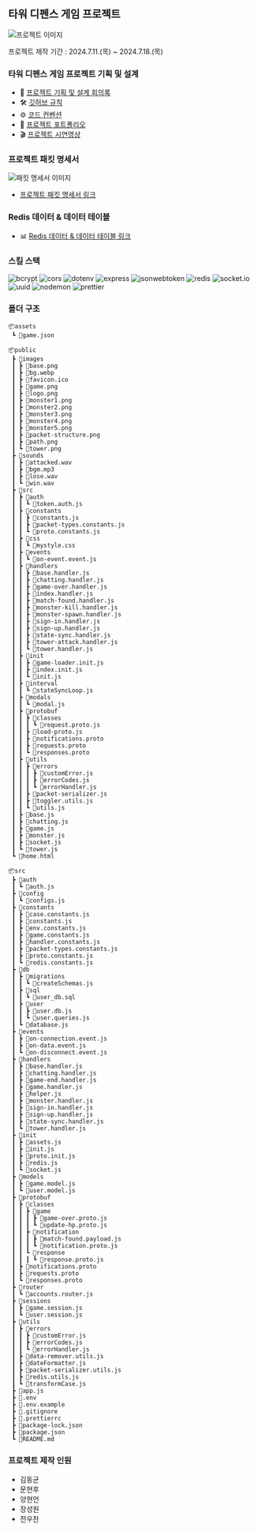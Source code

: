 ## 타워 디펜스 게임 프로젝트

![프로젝트 이미지](public/images/game.png)

프로젝트 제작 기간 : 2024.7.11.(목) ~ 2024.7.18.(목)

### 타워 디펜스 게임 프로젝트 기획 및 설계

- 🧾 [프로젝트 기획 및 설계 회의록](https://eliotjang.notion.site/eb4a19d5c3c74f27b83270d6653712a4?pvs=4)
- 🛠 [깃허브 규칙](https://eliotjang.notion.site/e7dd48c709964ffeaaa4225901ccf5ec?pvs=4)
- ⚙ [코드 컨벤션](https://eliotjang.notion.site/1f3ad11a7cdb4c2080e2268ff2f93091?pvs=4)
- 📖 [프로젝트 포트폴리오](https://docs.google.com/presentation/d/1mUflLyZjI3Abh4CpwkEGvtWRp88foeMTvpbPQgY16Wk/edit#slide=id.g2eca54a905f_28_37)
- 🎬 [프로젝트 시연영상](https://www.youtube.com/watch?v=l66w7czfeWg)

### 프로젝트 패킷 명세서

![패킷 명세서 이미지](public/images/packet-structure.png)

- [프로젝트 패킷 명세서 링크](https://www.notion.so/2fed892d7d3a4fde9e6423cd13afd820)

### Redis 데이터 & 데이터 테이블

- 📊 [Redis 데이터 & 데이터 테이블 링크](https://eliotjang.notion.site/Redis-acfa00b6d8b1466ea124f76bc33ec525)

### 스킬 스택

![bcrypt](https://img.shields.io/badge/bcrypt-5.1.1-blue?logo=npm)
![cors](https://img.shields.io/badge/cors-2.8.5-blue?logo=npm)
![dotenv](https://img.shields.io/badge/dotenv-16.4.5-blue?logo=npm)
![express](https://img.shields.io/badge/express-4.19.2-blue?logo=express)
![jsonwebtoken](https://img.shields.io/badge/jsonwebtoken-9.0.2-blue?logo=npm)
![redis](https://img.shields.io/badge/redis-4.6.14-blue?logo=redis)
![socket.io](https://img.shields.io/badge/socket.io-4.7.5-blue?logo=socketdotio)
![uuid](https://img.shields.io/badge/uuid-10.0.0-blue?logo=npm)
![nodemon](https://img.shields.io/badge/nodemon-3.1.3-blue?logo=nodemon)
![prettier](https://img.shields.io/badge/prettier-3.3.2-blue?logo=prettier)

### 폴더 구조

```plaintext
📦assets
 ┗ 📜game.json

📦public
 ┣ 📂images
 ┃ ┣ 📜base.png
 ┃ ┣ 📜bg.webp
 ┃ ┣ 📜favicon.ico
 ┃ ┣ 📜game.png
 ┃ ┣ 📜logo.png
 ┃ ┣ 📜monster1.png
 ┃ ┣ 📜monster2.png
 ┃ ┣ 📜monster3.png
 ┃ ┣ 📜monster4.png
 ┃ ┣ 📜monster5.png
 ┃ ┣ 📜packet-structure.png
 ┃ ┣ 📜path.png
 ┃ ┗ 📜tower.png
 ┣ 📂sounds
 ┃ ┣ 📜attacked.wav
 ┃ ┣ 📜bgm.mp3
 ┃ ┣ 📜lose.wav
 ┃ ┗ 📜win.wav
 ┣ 📂src
 ┃ ┣ 📂auth
 ┃ ┃ ┗ 📜token.auth.js
 ┃ ┣ 📂constants
 ┃ ┃ ┣ 📜constants.js
 ┃ ┃ ┣ 📜packet-types.constants.js
 ┃ ┃ ┗ 📜proto.constants.js
 ┃ ┣ 📂css
 ┃ ┃ ┗ 📜mystyle.css
 ┃ ┣ 📂events
 ┃ ┃ ┗ 📜on-event.event.js
 ┃ ┣ 📂handlers
 ┃ ┃ ┣ 📜base.handler.js
 ┃ ┃ ┣ 📜chatting.handler.js
 ┃ ┃ ┣ 📜game-over.handler.js
 ┃ ┃ ┣ 📜index.handler.js
 ┃ ┃ ┣ 📜match-found.handler.js
 ┃ ┃ ┣ 📜monster-kill.handler.js
 ┃ ┃ ┣ 📜monster-spawn.handler.js
 ┃ ┃ ┣ 📜sign-in.handler.js
 ┃ ┃ ┣ 📜sign-up.handler.js
 ┃ ┃ ┣ 📜state-sync.handler.js
 ┃ ┃ ┣ 📜tower-attack.handler.js
 ┃ ┃ ┗ 📜tower.handler.js
 ┃ ┣ 📂init
 ┃ ┃ ┣ 📜game-loader.init.js
 ┃ ┃ ┣ 📜index.init.js
 ┃ ┃ ┗ 📜init.js
 ┃ ┣ 📂interval
 ┃ ┃ ┗ 📜stateSyncLoop.js
 ┃ ┣ 📂modals
 ┃ ┃ ┗ 📜modal.js
 ┃ ┣ 📂protobuf
 ┃ ┃ ┣ 📂classes
 ┃ ┃ ┃ ┗ 📜request.proto.js
 ┃ ┃ ┣ 📜load-proto.js
 ┃ ┃ ┣ 📜notifications.proto
 ┃ ┃ ┣ 📜requests.proto
 ┃ ┃ ┗ 📜responses.proto
 ┃ ┣ 📂utils
 ┃ ┃ ┣ 📂errors
 ┃ ┃ ┃ ┣ 📜customError.js
 ┃ ┃ ┃ ┣ 📜errorCodes.js
 ┃ ┃ ┃ ┗ 📜errorHandler.js
 ┃ ┃ ┣ 📜packet-serializer.js
 ┃ ┃ ┣ 📜toggler.utils.js
 ┃ ┃ ┗ 📜utils.js
 ┃ ┣ 📜base.js
 ┃ ┣ 📜chatting.js
 ┃ ┣ 📜game.js
 ┃ ┣ 📜monster.js
 ┃ ┣ 📜socket.js
 ┃ ┗ 📜tower.js
 ┗ 📜home.html

📦src
 ┣ 📂auth
 ┃ ┗ 📜auth.js
 ┣ 📂config
 ┃ ┗ 📜configs.js
 ┣ 📂constants
 ┃ ┣ 📜case.constants.js
 ┃ ┣ 📜constants.js
 ┃ ┣ 📜env.constants.js
 ┃ ┣ 📜game.constants.js
 ┃ ┣ 📜handler.constants.js
 ┃ ┣ 📜packet-types.constants.js
 ┃ ┣ 📜proto.constants.js
 ┃ ┗ 📜redis.constants.js
 ┣ 📂db
 ┃ ┣ 📂migrations
 ┃ ┃ ┗ 📜createSchemas.js
 ┃ ┣ 📂sql
 ┃ ┃ ┗ 📜user_db.sql
 ┃ ┣ 📂user
 ┃ ┃ ┣ 📜user.db.js
 ┃ ┃ ┗ 📜user.queries.js
 ┃ ┗ 📜database.js
 ┣ 📂events
 ┃ ┣ 📜on-connection.event.js
 ┃ ┣ 📜on-data.event.js
 ┃ ┗ 📜on-disconnect.event.js
 ┣ 📂handlers
 ┃ ┣ 📜base.handler.js
 ┃ ┣ 📜chatting.handler.js
 ┃ ┣ 📜game-end.handler.js
 ┃ ┣ 📜game.handler.js
 ┃ ┣ 📜helper.js
 ┃ ┣ 📜monster.handler.js
 ┃ ┣ 📜sign-in.handler.js
 ┃ ┣ 📜sign-up.handler.js
 ┃ ┣ 📜state-sync.handler.js
 ┃ ┗ 📜tower.handler.js
 ┣ 📂init
 ┃ ┣ 📜assets.js
 ┃ ┣ 📜init.js
 ┃ ┣ 📜proto.init.js
 ┃ ┣ 📜redis.js
 ┃ ┗ 📜socket.js
 ┣ 📂models
 ┃ ┣ 📜game.model.js
 ┃ ┗ 📜user.model.js
 ┣ 📂protobuf
 ┃ ┣ 📂classes
 ┃ ┃ ┣ 📂game
 ┃ ┃ ┃ ┣ 📜game-over.proto.js
 ┃ ┃ ┃ ┗ 📜update-hp.proto.js
 ┃ ┃ ┣ 📂notification
 ┃ ┃ ┃ ┣ 📜match-found.payload.js
 ┃ ┃ ┃ ┗ 📜notification.proto.js
 ┃ ┃ ┗ 📂response
 ┃ ┃ ┃ ┗ 📜response.proto.js
 ┃ ┣ 📜notifications.proto
 ┃ ┣ 📜requests.proto
 ┃ ┗ 📜responses.proto
 ┣ 📂router
 ┃ ┗ 📜accounts.router.js
 ┣ 📂sessions
 ┃ ┣ 📜game.session.js
 ┃ ┗ 📜user.session.js
 ┣ 📂utils
 ┃ ┣ 📂errors
 ┃ ┃ ┣ 📜customError.js
 ┃ ┃ ┣ 📜errorCodes.js
 ┃ ┃ ┗ 📜errorHandler.js
 ┃ ┣ 📜data-remover.utils.js
 ┃ ┣ 📜dateFormatter.js
 ┃ ┣ 📜packet-serializer.utils.js
 ┃ ┣ 📜redis.utils.js
 ┃ ┗ 📜transformCase.js
 ┣ 📜app.js
 ┣ 📜.env
 ┣ 📜.env.example
 ┣ 📜.gitignore
 ┣ 📜.prettierrc
 ┣ 📜package-lock.json
 ┣ 📜package.json
 ┗ 📜README.md
```

### 프로젝트 제작 인원

- 김동균
- 문현후
- 양현언
- 장성원
- 전우찬
